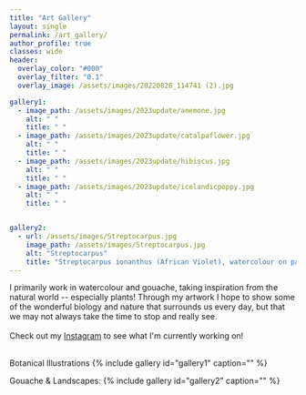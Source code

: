 ```yaml
---
title: "Art Gallery"
layout: single
permalink: /art_gallery/
author_profile: true
classes: wide
header:
  overlay_color: "#000"
  overlay_filter: "0.1"
  overlay_image: /assets/images/20220826_114741 (2).jpg

gallery1:
  - image_path: /assets/images/2023update/anemone.jpg
    alt: " "
    title: " "
  - image_path: /assets/images/2023update/catalpaflower.jpg
    alt: " "
    title: " "
  - image_path: /assets/images/2023update/hibiscus.jpg
    alt: " "
    title: " "
  - image_path: /assets/images/2023update/icelandicpoppy.jpg
    alt: " "
    title: " "


gallery2:
  - url: /assets/images/Streptocarpus.jpg
    image_path: /assets/images/Streptocarpus.jpg
    alt: "Streptocarpus"
    title: "Streptocarpus ionanthus (African Violet), watercolour on paper. 10x14 inches"
---
```


I primarily work in watercolour and gouache, taking inspiration from the natural world -- especially plants! Through my artwork I hope to show some of the wonderful biology and nature that surrounds us every day, but that we may not always take the time to stop and really see. <br><br> Check out my [Instagram](https://www.instagram.com/we.vandrunen.art/) to see what I'm currently working on! <br><br> 

Botanical Illustrations
{% include gallery id="gallery1" caption="" %}

Gouache & Landscapes:
{% include gallery id="gallery2" caption="" %}
